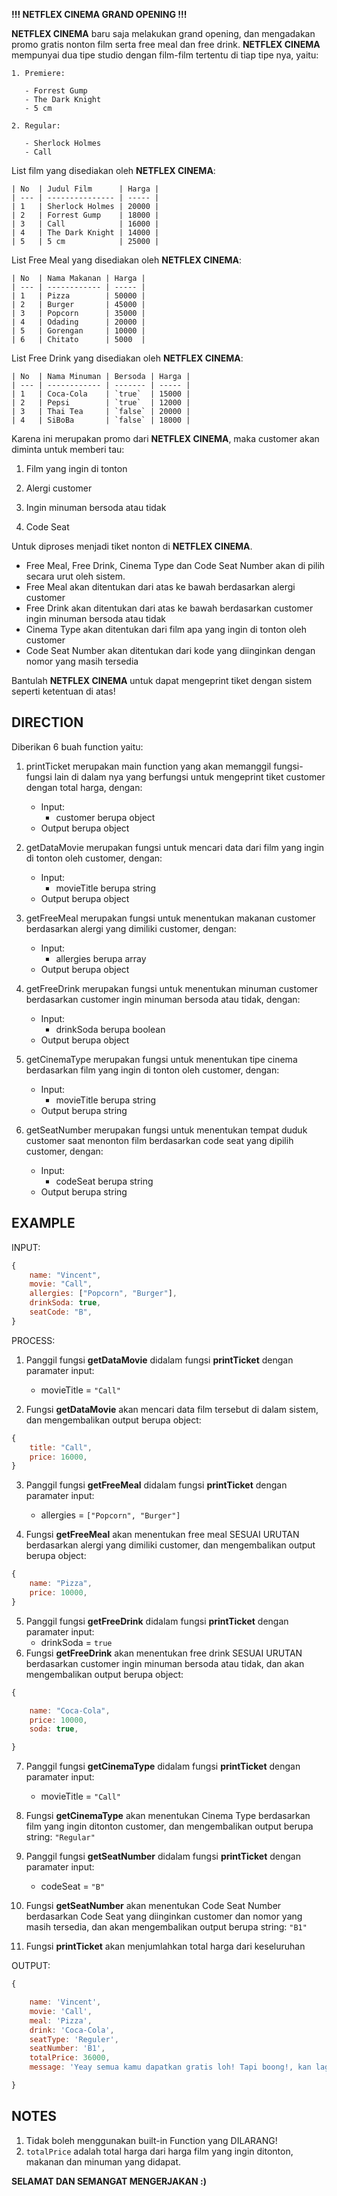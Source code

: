 **!!! NETFLEX CINEMA GRAND OPENING !!!**

**NETFLEX CINEMA** baru saja melakukan grand opening, dan mengadakan promo gratis nonton film serta free meal dan free drink.
**NETFLEX CINEMA** mempunyai dua tipe studio dengan film-film tertentu di tiap tipe nya, yaitu:

```
1. Premiere:

   - Forrest Gump
   - The Dark Knight
   - 5 cm

2. Regular:

   - Sherlock Holmes
   - Call
```

List film yang disediakan oleh **NETFLEX CINEMA**:

```
| No  | Judul Film      | Harga |
| --- | --------------- | ----- |
| 1   | Sherlock Holmes | 20000 |
| 2   | Forrest Gump    | 18000 |
| 3   | Call            | 16000 |
| 4   | The Dark Knight | 14000 |
| 5   | 5 cm            | 25000 |
```

List Free Meal yang disediakan oleh **NETFLEX CINEMA**:

```
| No  | Nama Makanan | Harga |
| --- | ------------ | ----- |
| 1   | Pizza        | 50000 |
| 2   | Burger       | 45000 |
| 3   | Popcorn      | 35000 |
| 4   | Odading      | 20000 |
| 5   | Gorengan     | 10000 |
| 6   | Chitato      | 5000  |
```

List Free Drink yang disediakan oleh **NETFLEX CINEMA**:

```
| No  | Nama Minuman | Bersoda | Harga |
| --- | ------------ | ------- | ----- |
| 1   | Coca-Cola    | `true`  | 15000 |
| 2   | Pepsi        | `true`  | 12000 |
| 3   | Thai Tea     | `false` | 20000 |
| 4   | SiBoBa       | `false` | 18000 |
```

Karena ini merupakan promo dari **NETFLEX CINEMA**, maka customer akan diminta untuk memberi tau:

1. Film yang ingin di tonton

2. Alergi customer

3. Ingin minuman bersoda atau tidak

4. Code Seat

Untuk diproses menjadi tiket nonton di **NETFLEX CINEMA**.

- Free Meal, Free Drink, Cinema Type dan Code Seat Number akan di pilih secara urut oleh sistem.
- Free Meal akan ditentukan dari atas ke bawah berdasarkan alergi customer
- Free Drink akan ditentukan dari atas ke bawah berdasarkan customer ingin minuman bersoda atau tidak
- Cinema Type akan ditentukan dari film apa yang ingin di tonton oleh customer
- Code Seat Number akan ditentukan dari kode yang diinginkan dengan nomor yang masih tersedia

Bantulah **NETFLEX CINEMA** untuk dapat mengeprint tiket dengan sistem seperti ketentuan di atas!

## DIRECTION

Diberikan 6 buah function yaitu:

1. printTicket merupakan main function yang akan memanggil fungsi-fungsi lain di dalam nya yang berfungsi untuk mengeprint tiket customer dengan total harga, dengan:

   - Input:
     - customer berupa object
   - Output berupa object

2. getDataMovie merupakan fungsi untuk mencari data dari film yang ingin di tonton oleh customer, dengan:

   - Input:
     - movieTitle berupa string
   - Output berupa object

3. getFreeMeal merupakan fungsi untuk menentukan makanan customer berdasarkan alergi yang dimiliki customer, dengan:

   - Input:
     - allergies berupa array
   - Output berupa object

4. getFreeDrink merupakan fungsi untuk menentukan minuman customer berdasarkan customer ingin minuman bersoda atau tidak, dengan:

   - Input:
     - drinkSoda berupa boolean
   - Output berupa object

5. getCinemaType merupakan fungsi untuk menentukan tipe cinema berdasarkan film yang ingin di tonton oleh customer, dengan:

   - Input:
     - movieTitle berupa string
   - Output berupa string

6. getSeatNumber merupakan fungsi untuk menentukan tempat duduk customer saat menonton film berdasarkan code seat yang dipilih customer, dengan:
   - Input:
     - codeSeat berupa string
   - Output berupa string

## EXAMPLE

INPUT:

```js
{
	name: "Vincent",
	movie: "Call",
	allergies: ["Popcorn", "Burger"],
	drinkSoda: true,
	seatCode: "B",
}


```

PROCESS:

1. Panggil fungsi **getDataMovie** didalam fungsi **printTicket** dengan paramater input:

   - movieTitle = `"Call"`

2. Fungsi **getDataMovie** akan mencari data film tersebut di dalam sistem, dan mengembalikan output berupa object:

```js
{
	title: "Call",
	price: 16000,
}
```

3. Panggil fungsi **getFreeMeal** didalam fungsi **printTicket** dengan paramater input:

   - allergies = `["Popcorn", "Burger"]`

4. Fungsi **getFreeMeal** akan menentukan free meal SESUAI URUTAN berdasarkan alergi yang dimiliki customer, dan mengembalikan output berupa object:

```js
{
	name: "Pizza",
	price: 10000,
}
```

5. Panggil fungsi **getFreeDrink** didalam fungsi **printTicket** dengan paramater input:
   - drinkSoda = `true`
6. Fungsi **getFreeDrink** akan menentukan free drink SESUAI URUTAN berdasarkan customer ingin minuman bersoda atau tidak, dan akan mengembalikan output berupa object:

```js
{

	name: "Coca-Cola",
	price: 10000,
	soda: true,

}
```

7. Panggil fungsi **getCinemaType** didalam fungsi **printTicket** dengan paramater input:
   - movieTitle = `"Call"`
8. Fungsi **getCinemaType** akan menentukan Cinema Type berdasarkan film yang ingin ditonton customer, dan mengembalikan output berupa string: `"Regular"`
9. Panggil fungsi **getSeatNumber** didalam fungsi **printTicket** dengan paramater input:
   - codeSeat = `"B"`
10. Fungsi **getSeatNumber** akan menentukan Code Seat Number berdasarkan Code Seat yang diinginkan customer dan nomor yang masih tersedia, dan akan mengembalikan output berupa string: `"B1"`

11. Fungsi **printTicket** akan menjumlahkan total harga dari keseluruhan

OUTPUT:

```js
{

	name: 'Vincent',
	movie: 'Call',
	meal: 'Pizza',
	drink: 'Coca-Cola',
	seatType: 'Reguler',
	seatNumber: 'B1',
	totalPrice: 36000,
	message: 'Yeay semua kamu dapatkan gratis loh! Tapi boong!, kan lagi covid hahaha'

}
```

## NOTES

1. Tidak boleh menggunakan built-in Function yang DILARANG!
2. `totalPrice` adalah total harga dari harga film yang ingin ditonton, makanan dan minuman yang didapat.

**SELAMAT DAN SEMANGAT MENGERJAKAN :)**
